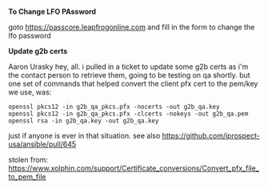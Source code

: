 ---
---

**To Change LFO PAssword**

goto <https://passcore.leapfrogonline.com> and fill in the form to change the lfo password

**Update g2b certs**

Aaron Urasky
    hey, all. i pulled in a ticket to update some g2b certs as i'm the contact person to retrieve them, going to be testing on qa shortly. but one set of commands that helped convert the client pfx cert to the pem/key we use, was:

```
openssl pkcs12 -in g2b_qa_pkcs.pfx -nocerts -out g2b_qa.key
openssl pkcs12 -in g2b_qa_pkcs.pfx -clcerts -nokeys -out g2b_qa.pem
openssl rsa -in g2b_qa.key -out g2b_qa.key
```

just if anyone is ever in that situation. see also <https://github.com/iprospect-usa/ansible/pull/645>

stolen from: <https://www.xolphin.com/support/Certificate_conversions/Convert_pfx_file_to_pem_file>
